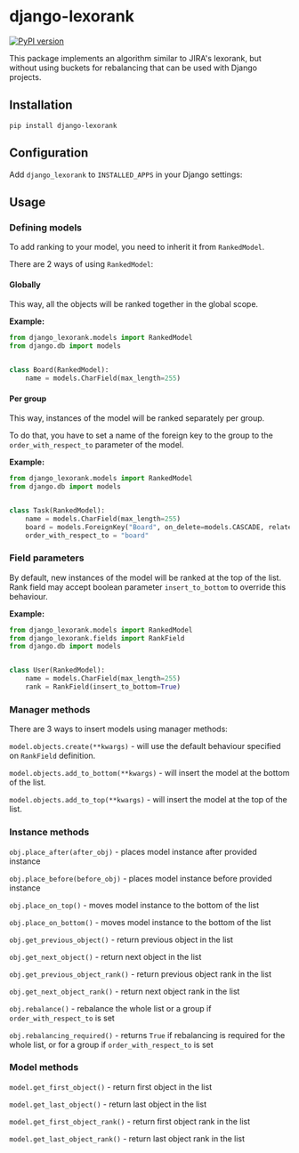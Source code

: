 # django-lexorank


[![PyPI version](https://img.shields.io/pypi/v/django-lexorank.svg)](https://pypi.python.org/pypi/django-lexorank/)


This package implements an algorithm similar to JIRA's lexorank, but without using buckets for rebalancing
that can be used with Django projects.


## Installation


```shell
pip install django-lexorank
```


## Configuration


Add `django_lexorank` to `INSTALLED_APPS` in your Django settings:


## Usage


### Defining models

To add ranking to your model, you need to inherit it from `RankedModel`.

There are 2 ways of using `RankedModel`:

#### Globally

This way, all the objects will be ranked together in the global scope.

**Example:**

```python
from django_lexorank.models import RankedModel
from django.db import models


class Board(RankedModel):
    name = models.CharField(max_length=255)
```

#### Per group

This way, instances of the model will be ranked separately per group.

To do that, you have to set a name of the foreign key to the group
to the `order_with_respect_to` parameter of the model.

**Example:**

```python
from django_lexorank.models import RankedModel
from django.db import models


class Task(RankedModel):
    name = models.CharField(max_length=255)
    board = models.ForeignKey("Board", on_delete=models.CASCADE, related_name="tasks")
    order_with_respect_to = "board"
```

### Field parameters

By default, new instances of the model will be ranked at the top of the list.
Rank field may accept boolean parameter `insert_to_bottom` to override this behaviour.

**Example:**

```python
from django_lexorank.models import RankedModel
from django_lexorank.fields import RankField
from django.db import models


class User(RankedModel):
    name = models.CharField(max_length=255)
    rank = RankField(insert_to_bottom=True)
```


### Manager methods

There are 3 ways to insert models using manager methods:

`model.objects.create(**kwargs)` - will use the default behaviour specified on `RankField` definition.

`model.objects.add_to_bottom(**kwargs)` - will insert the model at the bottom of the list.

`model.objects.add_to_top(**kwargs)` - will insert the model at the top of the list.


### Instance methods

`obj.place_after(after_obj)` - places model instance after provided instance

`obj.place_before(before_obj)` - places model instance before provided instance

`obj.place_on_top()` - moves model instance to the bottom of the list

`obj.place_on_bottom()` - moves model instance to the bottom of the list

`obj.get_previous_object()` - return previous object in the list

`obj.get_next_object()` - return next object in the list

`obj.get_previous_object_rank()` - return previous object rank in the list

`obj.get_next_object_rank()` - return next object rank in the list

`obj.rebalance()` - rebalance the whole list or a group if `order_with_respect_to` is set

`obj.rebalancing_required()` - returns `True` if rebalancing is required for the whole list,
or for a group if `order_with_respect_to` is set

### Model methods

`model.get_first_object()` - return first object in the list

`model.get_last_object()` - return last object in the list

`model.get_first_object_rank()` - return first object rank in the list

`model.get_last_object_rank()` - return last object rank in the list
